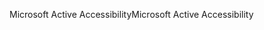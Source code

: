 <span data-ttu-id="b91f8-101">Microsoft Active Accessibility</span><span class="sxs-lookup"><span data-stu-id="b91f8-101">Microsoft Active Accessibility</span></span>
